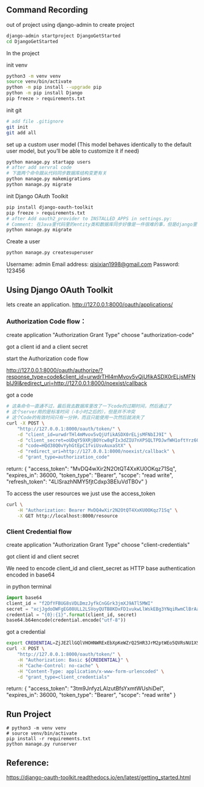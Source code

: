 ## Command Recording

out of project using django-admin to create project
```bash
django-admin startproject DjangoGetStarted
cd DjangoGetStarted
```
In the project

init venv
```bash
python3 -m venv venv
source venv/bin/activate
python -m pip install --upgrade pip
python -m pip install Django
pip freeze > requirements.txt
```
init git
```bash
# add file .gitignore
git init
git add all
```
set up a custom user model (This model behaves identically to the default user model, but you’ll be able to customize it if need)
```bash
python manage.py startapp users
# after add servral code
# 下面两个命令跟从代码同步数据库结构变更有关
python manage.py makemigrations
python manage.py migrate
```
init Django OAuth Toolkit
```bash
pip install django-oauth-toolkit
pip freeze > requirements.txt
# after Add oauth2_provider to INSTALLED_APPS in settings.py:
# Comment: 在Java里代码里的entity类和数据库同步好像是一件很难的事，但是django里一条命令就做完了
python manage.py migrate
```
Create a user
```bash
python manage.py createsuperuser
```
Username: admin
Email address: qisixian1998@gmail.com
Password: 123456

## Using Django OAuth Toolkit

lets create an application. http://127.0.0.1:8000/oauth/applications/

### Authorization Code flow：

create application "Authorization Grant Type" choose "authorization-code"

got a client id and a client secret

start the Authorization code flow

http://127.0.0.1:8000/oauth/authorize/?response_type=code&client_id=urwdrTHl4mMvov5vQjUfikASDX0rELjsMFNbIJ9I&redirect_uri=http://127.0.0.1:8000/noexist/callback

got a code

```bash
# 这条命令一直通不过，最后我去数据库里改了一下code的过期时间，然后通过了
# 这个server用的是标准时间（-8小时之后的），但是并不冲突
# 这个Code的有效时间只有一分钟，而且只能使用一次然后就消失了
curl -X POST \
    "http://127.0.0.1:8000/oauth/token/" \
    -d "client_id=urwdrTHl4mMvov5vQjUfikASDX0rELjsMFNbIJ9I" \
    -d "client_secret=oUDqY59XRjBOYcw8qFIx3dZIU7nXPSQLTPDJwfWH1oftYrz60h4NK3nQKYI8dwUjMLs06yPCPMgAFIcwY4hgFZDvpcXkYX9Cx75lqOjhclohhSHwYhie6k0YA2PTe3Z6" \
    -d "code=HQd38Q0vYyhGtEpC1fviUsvAuxaStX" \
    -d "redirect_uri=http://127.0.0.1:8000/noexist/callback" \
    -d "grant_type=authorization_code"
```
return:
{
    "access_token": "MvDQ4wXir2N2OtQT4XxKU0OKqz71Sq",
    "expires_in": 36000,
    "token_type": "Bearer",
    "scope": "read write",
    "refresh_token": "4LISrazhNMY5fjtCdxp3BEluVdTB0v"
}

To access the user resources we just use the access_token
```bash
curl \
    -H "Authorization: Bearer MvDQ4wXir2N2OtQT4XxKU0OKqz71Sq" \
    -X GET http://localhost:8000/resource
```

### Client Credential flow
create application "Authorization Grant Type" choose "client-credentials"

got client id and client secret

We need to encode client_id and client_secret as HTTP base authentication encoded in base64

in python terminal
```python
import base64
client_id = "f2DfYFBUG8sVDLDmzJyfkCnGGrk3jmXJ9ATl5MWI"
secret = "xcjJgdoOWFgEG08ULL2LSVoyQUTB8KDxFD1vukwLlWskEBg3YNqiRwmClBrAaTL7fvUzqif4aCdwmucN1yPfcjAbnEi3YZYPj6GRQs4iDEabBs2UOTll2co1E1FeDabS"
credential = "{0}:{1}".format(client_id, secret)
base64.b64encode(credential.encode("utf-8"))
```

got a credential

```bash
export CREDENTIAL=ZjJEZllGQlVHOHNWRExEbXpKeWZrQ25HR3JrM2ptWEo5QVRsNU1XSTp4Y2pKZ2RvT1dGZ0VHMDhVTEwyTFNWb3lRVVRCOEtEeEZEMXZ1a3dMbFdza0VCZzNZTnFpUndtQ2xCckFhVEw3ZnZVenFpZjRhQ2R3bXVjTjF5UGZjakFibkVpM1laWVBqNkdSUXM0aURFYWJCczJVT1RsbDJjbzFFMUZlRGFiUw==
curl -X POST \
    "http://127.0.0.1:8000/oauth/token/" \
    -H "Authorization: Basic ${CREDENTIAL}" \
    -H "Cache-Control: no-cache" \
    -H "Content-Type: application/x-www-form-urlencoded" \
    -d "grant_type=client_credentials"
```
return:
{
    "access_token": "3tm9JnfyzLAIzutBfsYxmtWUshiDel",
    "expires_in": 36000, 
    "token_type": "Bearer",
    "scope": "read write"
}


## Run Project
```
# python3 -m venv venv
# source venv/bin/activate
pip install -r requirements.txt
python manage.py runserver
```


## Reference:
https://django-oauth-toolkit.readthedocs.io/en/latest/getting_started.html